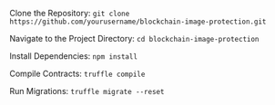 Clone the Repository:
`git clone https://github.com/yourusername/blockchain-image-protection.git`

Navigate to the Project Directory:
`cd blockchain-image-protection`

Install Dependencies:
`npm install`

Compile Contracts:
`truffle compile`

Run Migrations:
`truffle migrate --reset`
